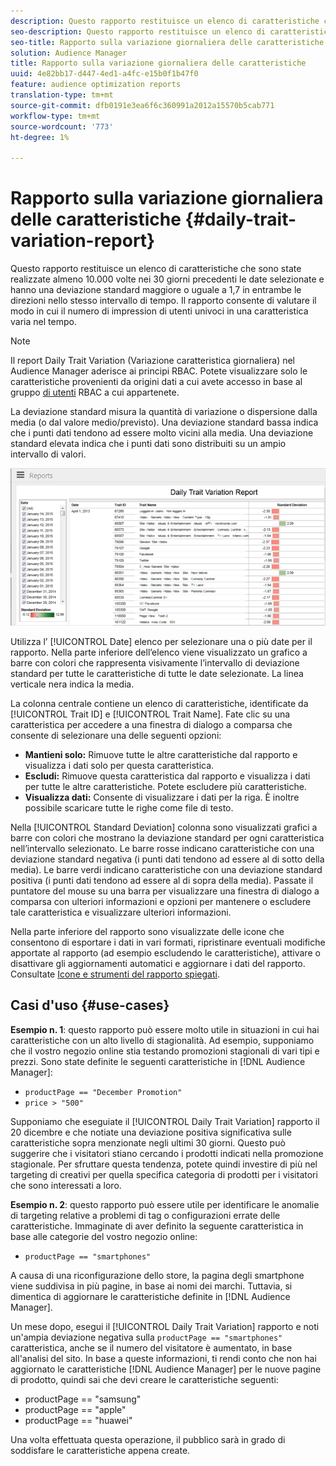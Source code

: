 ```yaml
---
description: Questo rapporto restituisce un elenco di caratteristiche che sono state realizzate almeno 10.000 volte nei 30 giorni precedenti le date selezionate e hanno una deviazione standard maggiore o uguale a 1,7 in entrambe le direzioni nello stesso intervallo di tempo. Il rapporto consente di valutare il modo in cui il numero di impression di utenti univoci in una caratteristica varia nel tempo.
seo-description: Questo rapporto restituisce un elenco di caratteristiche che sono state realizzate almeno 10.000 volte nei 30 giorni precedenti le date selezionate e hanno una deviazione standard maggiore o uguale a 1,7 in entrambe le direzioni nello stesso intervallo di tempo. Il rapporto consente di valutare il modo in cui il numero di impression di utenti univoci in una caratteristica varia nel tempo.
seo-title: Rapporto sulla variazione giornaliera delle caratteristiche
solution: Audience Manager
title: Rapporto sulla variazione giornaliera delle caratteristiche
uuid: 4e82bb17-d447-4ed1-a4fc-e15b0f1b47f0
feature: audience optimization reports
translation-type: tm+mt
source-git-commit: dfb0191e3ea6f6c360991a2012a15570b5cab771
workflow-type: tm+mt
source-wordcount: '773'
ht-degree: 1%

---
```



# Rapporto sulla variazione giornaliera delle caratteristiche {#daily-trait-variation-report}

Questo rapporto restituisce un elenco di caratteristiche che sono state realizzate almeno 10.000 volte nei 30 giorni precedenti le date selezionate e hanno una deviazione standard maggiore o uguale a 1,7 in entrambe le direzioni nello stesso intervallo di tempo. Il rapporto consente di valutare il modo in cui il numero di impression di utenti univoci in una caratteristica varia nel tempo.

>[!NOTE]
>
>Il report Daily Trait Variation (Variazione caratteristica giornaliera) nel Audience Manager  aderisce ai principi RBAC. Potete visualizzare solo le caratteristiche provenienti da origini dati a cui avete accesso in base al gruppo [di utenti](/help/using/features/administration/administration-overview.md) RBAC a cui appartenete.

La deviazione standard misura la quantità di variazione o dispersione dalla media (o dal valore medio/previsto). Una deviazione standard bassa indica che i punti dati tendono ad essere molto vicini alla media. Una deviazione standard elevata indica che i punti dati sono distribuiti su un ampio intervallo di valori.

![](assets/daily_trait_variation.png)

Utilizza l’ [!UICONTROL Date] elenco per selezionare una o più date per il rapporto. Nella parte inferiore dell’elenco viene visualizzato un grafico a barre con colori che rappresenta visivamente l’intervallo di deviazione standard per tutte le caratteristiche di tutte le date selezionate. La linea verticale nera indica la media.

La colonna centrale contiene un elenco di caratteristiche, identificate da [!UICONTROL Trait ID] e [!UICONTROL Trait Name]. Fate clic su una caratteristica per accedere a una finestra di dialogo a comparsa che consente di selezionare una delle seguenti opzioni:

* **Mantieni solo:** Rimuove tutte le altre caratteristiche dal rapporto e visualizza i dati solo per questa caratteristica.
* **Escludi:** Rimuove questa caratteristica dal rapporto e visualizza i dati per tutte le altre caratteristiche. Potete escludere più caratteristiche.
* **Visualizza dati:** Consente di visualizzare i dati per la riga. È inoltre possibile scaricare tutte le righe come file di testo.

Nella [!UICONTROL Standard Deviation] colonna sono visualizzati grafici a barre con colori che mostrano la deviazione standard per ogni caratteristica nell’intervallo selezionato. Le barre rosse indicano caratteristiche con una deviazione standard negativa (i punti dati tendono ad essere al di sotto della media). Le barre verdi indicano caratteristiche con una deviazione standard positiva (i punti dati tendono ad essere al di sopra della media). Passate il puntatore del mouse su una barra per visualizzare una finestra di dialogo a comparsa con ulteriori informazioni e opzioni per mantenere o escludere tale caratteristica e visualizzare ulteriori informazioni.

Nella parte inferiore del rapporto sono visualizzate delle icone che consentono di esportare i dati in vari formati, ripristinare eventuali modifiche apportate al rapporto (ad esempio escludendo le caratteristiche), attivare o disattivare gli aggiornamenti automatici e aggiornare i dati del rapporto. Consultate [Icone e strumenti del rapporto spiegati](../../reporting/dynamic-reports/interactive-report-technology.md#icons-tools-explained).

## Casi d&#39;uso {#use-cases}

**Esempio n. 1**: questo rapporto può essere molto utile in situazioni in cui hai caratteristiche con un alto livello di stagionalità. Ad esempio, supponiamo che il vostro negozio online stia testando promozioni stagionali di vari tipi e prezzi. Sono state definite le seguenti caratteristiche in [!DNL Audience Manager]:

* `productPage == "December Promotion"`
* `price > "500"`

Supponiamo che eseguiate il [!UICONTROL Daily Trait Variation] rapporto il 20 dicembre e che notiate una deviazione positiva significativa sulle caratteristiche sopra menzionate negli ultimi 30 giorni. Questo può suggerire che i visitatori stiano cercando i prodotti indicati nella promozione stagionale. Per sfruttare questa tendenza, potete quindi investire di più nel targeting di creativi per quella specifica categoria di prodotti per i visitatori che sono interessati a loro.

**Esempio n. 2**: questo rapporto può essere utile per identificare le anomalie di targeting relative a problemi di tag o configurazioni errate delle caratteristiche. Immaginate di aver definito la seguente caratteristica in base alle categorie del vostro negozio online:

* `productPage == "smartphones"`

A causa di una riconfigurazione dello store, la pagina degli smartphone viene suddivisa in più pagine, in base ai nomi dei marchi. Tuttavia, si dimentica di aggiornare le caratteristiche definite in [!DNL Audience Manager].

Un mese dopo, esegui il [!UICONTROL Daily Trait Variation] rapporto e noti un&#39;ampia deviazione negativa sulla `productPage == "smartphones"` caratteristica, anche se il numero del visitatore è aumentato, in base all&#39;analisi del sito. In base a queste informazioni, ti rendi conto che non hai aggiornato le caratteristiche [!DNL Audience Manager] per le nuove pagine di prodotto, quindi sai che devi creare le caratteristiche seguenti:

* productPage == &quot;samsung&quot;
* productPage == &quot;apple&quot;
* productPage == &quot;huawei&quot;

Una volta effettuata questa operazione, il pubblico sarà in grado di soddisfare le caratteristiche appena create.
